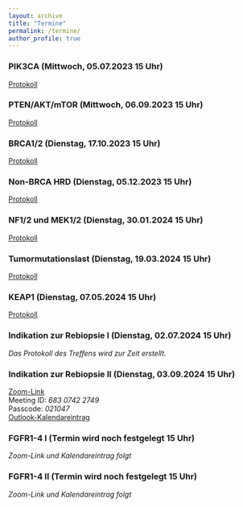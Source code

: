 ```yaml
---
layout: archive
title: "Termine"
permalink: /termine/
author_profile: true
---
```


### PIK3CA (Mittwoch, 05.07.2023 15 Uhr)
[Protokoll](https://team-deutschland.org/files/1-Protokoll-PIK3CA.pdf)

### PTEN/AKT/mTOR (Mittwoch, 06.09.2023 15 Uhr)
[Protokoll](https://team-deutschland.org/files/2-Protokoll-PTEN-AKT-mTOR.pdf)

### BRCA1/2 (Dienstag, 17.10.2023 15 Uhr)
[Protokoll](https://team-deutschland.org/files/3-Protokoll-BRCA1-2.pdf)

### Non-BRCA HRD (Dienstag, 05.12.2023 15 Uhr)
[Protokoll](https://team-deutschland.org/files/4-Protokoll-Non-BRCA-HRD.pdf)

### NF1/2 und MEK1/2 (Dienstag, 30.01.2024 15 Uhr)
[Protokoll](https://team-deutschland.org/files/5-Protokoll-NF-MEK.pdf)

### Tumormutationslast (Dienstag, 19.03.2024 15 Uhr)
[Protokoll](https://team-deutschland.org/files/6-Protokoll-Tumormutationslast.pdf)

### KEAP1 (Dienstag, 07.05.2024 15 Uhr)
[Protokoll](https://team-deutschland.org/files/7-Protokoll-KEAP1.pdf)

### Indikation zur Rebiopsie I (Dienstag, 02.07.2024 15 Uhr)  
*Das Protokoll des Treffens wird zur Zeit erstellt.*

### Indikation zur Rebiopsie II (Dienstag, 03.09.2024 15 Uhr)  
[Zoom-Link](https://tum-conf.zoom-x.de/j/68307422749?pwd=K1AyRTRnWkx2bDMyRC9XZGpUSEZ1QT09)  
Meeting ID: *683 0742 2749*  
Passcode: *021047*  
[Outlook-Kalendareintrag](https://team-deutschland.org/files/9.ics)  

### FGFR1-4 I (Termin wird noch festgelegt 15 Uhr)  
*Zoom-Link und Kalendareintrag folgt*

### FGFR1-4 II (Termin wird noch festgelegt 15 Uhr)  
*Zoom-Link und Kalendareintrag folgt*
